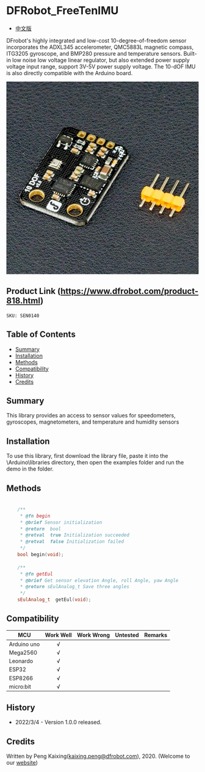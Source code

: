 # DFRobot_FreeTenIMU

- [中文版](./README_CN.md)

DFrobot's highly integrated and low-cost 10-degree-of-freedom sensor incorporates the ADXL345 accelerometer, QMC5883L magnetic compass, ITG3205 gyroscope, and BMP280 pressure and temperature sensors.  Built-in low noise low voltage linear regulator, but also extended power supply voltage input range, support 3V-5V power supply voltage.  The 10-dOF IMU is also directly compatible with the Arduino board.  

![正反面svg效果图](./resources/images/SEN0140.png)

## Product Link (https://www.dfrobot.com/product-818.html)

    SKU: SEN0140

## Table of Contents

* [Summary](#summary)
* [Installation](#installation)
* [Methods](#methods)
* [Compatibility](#compatibility)
* [History](#history)
* [Credits](#credits)

## Summary

This library provides an access to sensor values for speedometers, gyroscopes, magnetometers, and temperature and humidity sensors  

## Installation

To use this library, first download the library file, paste it into the \Arduino\libraries directory, then open the examples folder and run the demo in the folder.

## Methods

```C++

    /**
     * @fn begin
     * @brief Sensor initialization
     * @return  bool 
     * @retval  true Initialization succeeded
     * @retval  false Initialization failed
     */
    bool begin(void);

    /**
     * @fn getEul
     * @brief Get sensor elevation Angle, roll Angle, yaw Angle
     * @return sEulAnalog_t Save three angles
     */
    sEulAnalog_t  getEul(void);

```

## Compatibility

MCU                | Work Well    | Work Wrong   | Untested    | Remarks
------------------ | :----------: | :----------: | :---------: | -----
Arduino uno        |      √       |              |             | 
Mega2560        |      √       |              |             | 
Leonardo        |      √       |              |             | 
ESP32           |      √       |              |             | 
ESP8266           |      √       |              |             | 
micro:bit        |      √       |              |             | 

## History

- 2022/3/4 - Version 1.0.0 released.

## Credits

Written by Peng Kaixing(kaixing.peng@dfrobot.com), 2020. (Welcome to our [website](https://www.dfrobot.com/))
